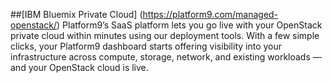 ##[IBM Bluemix Private Cloud] (https://platform9.com/managed-openstack/)
Platform9’s SaaS platform lets you go live with your OpenStack private cloud within minutes
using our deployment tools. With a few simple clicks, your Platform9 dashboard starts
offering visibility into your infrastructure across compute, storage, network, and
existing workloads — and your OpenStack cloud is live.
